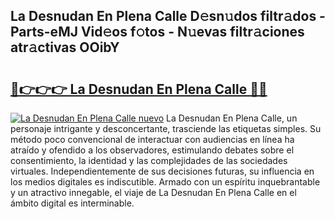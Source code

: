 ## La Desnudan En Plena Calle D𝚎sn𝚞dos filtr𝚊dos - Parts-eMJ Vid𝚎os f𝚘tos - N𝚞evas filtr𝚊ciones atr𝚊ctivas OOibY

# <h2><a href="http://mbbk2d.tromn.icu/?c=La+Desnudan+En+Plena+Calle">🔗👉👉👉 La Desnudan En Plena Calle 🔗🔗</a></h2>

[![La Desnudan En Plena Calle nuevo](https://i.imgur.com/pEAQMta.gif)](http://mbbk2d.tromn.icu/?c=La+Desnudan+En+Plena+Calle)
La Desnudan En Plena Calle, un personaje intrigante y desconcertante, trasciende las etiquetas simples. Su método poco convencional de interactuar con audiencias en línea ha atraído y ofendido a los observadores, estimulando debates sobre el consentimiento, la identidad y las complejidades de las sociedades virtuales. Independientemente de sus decisiones futuras, su influencia en los medios digitales es indiscutible. Armado con un espíritu inquebrantable y un atractivo innegable, el viaje de La Desnudan En Plena Calle en el ámbito digital es interminable.
